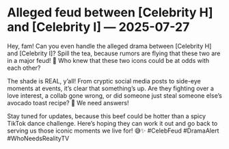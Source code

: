 # Alleged feud between [Celebrity H] and [Celebrity I] — 2025-07-27

Hey, fam! Can you even handle the alleged drama between [Celebrity H] and [Celebrity I]? Spill the tea, because rumors are flying that these two are in a major feud! 👀 Who knew that these two icons could be at odds with each other?

The shade is REAL, y’all! From cryptic social media posts to side-eye moments at events, it’s clear that something’s up. Are they fighting over a love interest, a collab gone wrong, or did someone just steal someone else’s avocado toast recipe? 🥑 We need answers!

Stay tuned for updates, because this beef could be hotter than a spicy TikTok dance challenge. Here’s hoping they can work it out and go back to serving us those iconic moments we live for! 😅✨ #CelebFeud #DramaAlert #WhoNeedsRealityTV